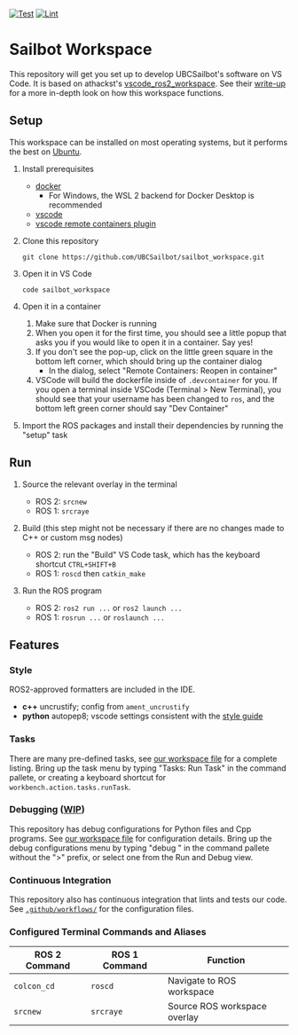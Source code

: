 [![Test](https://github.com/UBCSailbot/sailbot_workspace/actions/workflows/test.yaml/badge.svg)](https://github.com/UBCSailbot/sailbot_workspace/actions/workflows/test.yaml)
[![Lint](https://github.com/UBCSailbot/sailbot_workspace/actions/workflows/lint.yaml/badge.svg)](https://github.com/UBCSailbot/sailbot_workspace/actions/workflows/lint.yaml)

# Sailbot Workspace

This repository will get you set up to develop UBCSailbot's software on VS Code. It is based on athackst's
[vscode_ros2_workspace](https://github.com/athackst/vscode_ros2_workspace).
See their [write-up](https://www.allisonthackston.com/articles/vscode_docker_ros2.html) for a more in-depth look on how
this workspace functions.

## Setup

This workspace can be installed on most operating systems, but it performs the best on [Ubuntu](https://ubuntu.com/download/desktop).

1. Install prerequisites
    - [docker](https://docs.docker.com/engine/install/)
        - For Windows, the WSL 2 backend for Docker Desktop is recommended
    - [vscode](https://code.visualstudio.com/)
    - [vscode remote containers plugin](https://marketplace.visualstudio.com/items?itemName=ms-vscode-remote.remote-containers)

2. Clone this repository

    ```
    git clone https://github.com/UBCSailbot/sailbot_workspace.git
    ```

3. Open it in VS Code

    ```
    code sailbot_workspace
    ```

4. Open it in a container
    1. Make sure that Docker is running
    2. When you open it for the first time, you should see a little popup that asks you if you would like to open it in
       a container. Say yes!
    3. If you don't see the pop-up, click on the little green square in the bottom left corner, which should bring up
       the container dialog
        - In the dialog, select "Remote Containers: Reopen in container"
    4. VSCode will build the dockerfile inside of `.devcontainer` for you. If you open a terminal inside VSCode
       (Terminal > New Terminal), you should see that your username has been changed to `ros`, and the bottom left green
       corner should say "Dev Container"

5. Import the ROS packages and install their dependencies by running the "setup" task

## Run

1. Source the relevant overlay in the terminal
    - ROS 2: `srcnew`
    - ROS 1: `srcraye`

2. Build (this step might not be necessary if there are no changes made to C++ or custom msg nodes)
    - ROS 2: run the "Build" VS Code task, which has the keyboard shortcut `CTRL+SHIFT+B`
    - ROS 1: `roscd` then `catkin_make`

3. Run the ROS program
    - ROS 2: `ros2 run ...` or `ros2 launch ...`
    - ROS 1: `rosrun ...` or `roslaunch ...`

## Features

### Style

ROS2-approved formatters are included in the IDE.  

- **c++** uncrustify; config from `ament_uncrustify`
- **python** autopep8; vscode settings consistent with the [style guide](https://index.ros.org/doc/ros2/Contributing/Code-Style-Language-Versions/)

### Tasks

There are many pre-defined tasks, see [our workspace file](.devcontainer/config/sailbot_workspace.code-workspace) for a
complete listing. Bring up the task menu by typing "Tasks: Run Task" in the command pallete, or creating a keyboard
shortcut for `workbench.action.tasks.runTask`.

### Debugging ([WIP](https://github.com/UBCSailbot/sailbot_workspace/issues/6))

This repository has debug configurations for Python files and Cpp programs.
See [our workspace file](.devcontainer/config/sailbot_workspace.code-workspace) for configuration details.
Bring up the debug configurations menu by typing "debug " in the command pallete without the ">" prefix, or select one
from the Run and Debug view.

### Continuous Integration

This repository also has continuous integration that lints and tests our code.
See [`.github/workflows/`](.github/workflows/) for the configuration files.

### Configured Terminal Commands and Aliases

| ROS 2 Command | ROS 1 Command | Function |
| ------------- | ------------- | -------- |
| `colcon_cd` | `roscd` | Navigate to ROS workspace |
| `srcnew` | `srcraye` | Source ROS workspace overlay |
